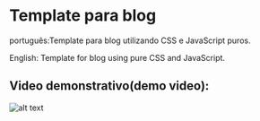 # Template para blog 

português:Template para blog utilizando CSS e JavaScript puros.

English: Template for blog using pure CSS and JavaScript.

## Video demonstrativo(demo video):

![alt text](https://github.com/jhony2488/Template-para-blog-/blob/master/videodemo.gif "Video demonstrativo")
